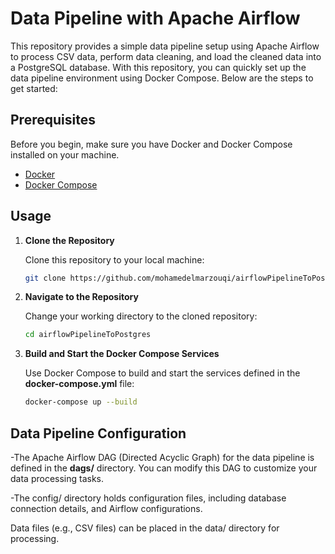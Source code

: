 
# Data Pipeline with Apache Airflow

This repository provides a simple data pipeline setup using Apache Airflow to process CSV data, perform data cleaning, and load the cleaned data into a PostgreSQL database. With this repository, you can quickly set up the data pipeline environment using Docker Compose. Below are the steps to get started:

## Prerequisites

Before you begin, make sure you have Docker and Docker Compose installed on your machine.

- [Docker](https://docs.docker.com/get-docker/)
- [Docker Compose](https://docs.docker.com/compose/install/)

## Usage

1. **Clone the Repository**

   Clone this repository to your local machine:

   ```bash
   git clone https://github.com/mohamedelmarzouqi/airflowPipelineToPostgres.git

2. **Navigate to the Repository**

   Change your working directory to the cloned repository:

   ```bash
   cd airflowPipelineToPostgres

3. **Build and Start the Docker Compose Services**

   Use Docker Compose to build and start the services defined in the **docker-compose.yml** file:

   ```bash
   docker-compose up --build
   

## Data Pipeline Configuration

-The Apache Airflow DAG (Directed Acyclic Graph) for the data pipeline is defined in the **dags/** directory. You can modify this DAG to customize your data processing tasks.

-The config/ directory holds configuration files, including database connection details, and Airflow configurations.

Data files (e.g., CSV files) can be placed in the data/ directory for processing.
